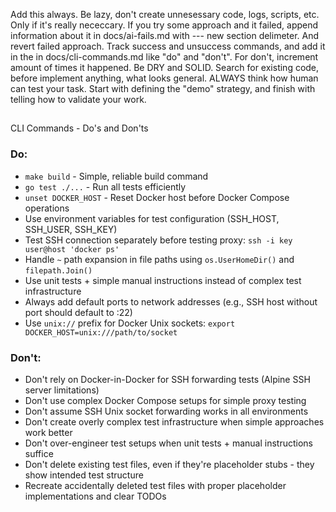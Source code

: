 <!------------------------------------------------------------------------------------
   Add Rules to this file or a short description and have Kiro refine them for you:   
-------------------------------------------------------------------------------------> 
Add this always.
Be lazy, don't create unnesessary code, logs, scripts, etc. Only if it's really nececcary.
If you try some approach and it failed, append information about  it in docs/ai-fails.md with --- new section delimeter. And revert failed approach.
Track success and unsuccess commands, and add it in the in docs/cli-commands.md like "do" and "don't". For don't, increment amount of times it happened.
Be DRY and SOLID.
Search for existing code, before implement anything, what looks general.
ALWAYS think how human can test your task. Start with defining the "demo" strategy, and finish with telling how to validate your work.
## 
CLI Commands - Do's and Don'ts

### Do:
- `make build` - Simple, reliable build command
- `go test ./...` - Run all tests efficiently  
- `unset DOCKER_HOST` - Reset Docker host before Docker Compose operations
- Use environment variables for test configuration (SSH_HOST, SSH_USER, SSH_KEY)
- Test SSH connection separately before testing proxy: `ssh -i key user@host 'docker ps'`
- Handle `~` path expansion in file paths using `os.UserHomeDir()` and `filepath.Join()`
- Use unit tests + simple manual instructions instead of complex test infrastructure
- Always add default ports to network addresses (e.g., SSH host without port should default to :22)
- Use `unix://` prefix for Docker Unix sockets: `export DOCKER_HOST=unix:///path/to/socket`

### Don't:
- Don't rely on Docker-in-Docker for SSH forwarding tests (Alpine SSH server limitations)
- Don't use complex Docker Compose setups for simple proxy testing
- Don't assume SSH Unix socket forwarding works in all environments
- Don't create overly complex test infrastructure when simple approaches work better
- Don't over-engineer test setups when unit tests + manual instructions suffice
- Don't delete existing test files, even if they're placeholder stubs - they show intended test structure
- Recreate accidentally deleted test files with proper placeholder implementations and clear TODOs
